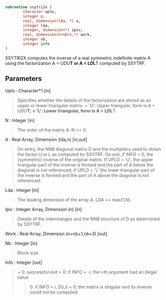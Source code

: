 ```fortran
subroutine ssytri2x (
		character uplo,
		integer n,
		real, dimension(lda, *) a,
		integer lda,
		integer, dimension(*) ipiv,
		real, dimension(n+nb+1,*) work,
		integer nb,
		integer info
)
```

 SSYTRI2X computes the inverse of a real symmetric indefinite matrix
 A using the factorization A = U*D*U**T or A = L*D*L**T computed by
 SSYTRF.

## Parameters
Uplo : Character*1 [in]
> Specifies whether the details of the factorization are stored
> as an upper or lower triangular matrix.
> = 'U':  Upper triangular, form is A = U*D*U**T;
> = 'L':  Lower triangular, form is A = L*D*L**T.

N : Integer [in]
> The order of the matrix A.  N >= 0.

A : Real Array, Dimension (lda,n) [in,out]
> On entry, the NNB diagonal matrix D and the multipliers
> used to obtain the factor U or L as computed by SSYTRF.
> On exit, if INFO = 0, the (symmetric) inverse of the original
> matrix.  If UPLO = 'U', the upper triangular part of the
> inverse is formed and the part of A below the diagonal is not
> referenced; if UPLO = 'L' the lower triangular part of the
> inverse is formed and the part of A above the diagonal is
> not referenced.

Lda : Integer [in]
> The leading dimension of the array A.  LDA >= max(1,N).

Ipiv : Integer Array, Dimension (n) [in]
> Details of the interchanges and the NNB structure of D
> as determined by SSYTRF.

Work : Real Array, Dimension (n+nb+1,nb+3) [out]

Nb : Integer [in]
> Block size

Info : Integer [out]
> = 0: successful exit
> < 0: if INFO = -i, the i-th argument had an illegal value
> > 0: if INFO = i, D(i,i) = 0; the matrix is singular and its
> inverse could not be computed.

